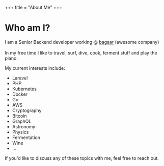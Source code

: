 +++
title = "About Me"
+++
# Who am I?
 
I am a Senior Backend developer working @ [bagaar](https://bagaar.be) (awesome company) \
\
In my free time I like to travel, surf, dive, cook, ferment stuff and play the piano.

My current interests include: 
- Laravel 
- PHP
- Kubernetes
- Docker
- Go
- AWS
- Cryptography
- Bitcoin
- GraphQL
- Astronomy
- Physics
- Fermentation
- Wine
- ...

If you'd like to discuss any of these topics with me, feel free to reach out.